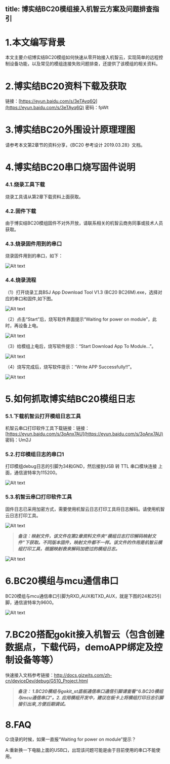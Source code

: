 title: 博实结BC20模组接入机智云方案及问题排查指引
---

# 1.本文编写背景
本文主要介绍博实结BC20模组如何快速从零开始接入机智云，实现简单的远程控制设备功能，以及常见的模组连接失败问题排查，还提供了该模组的相关资料。

# 2.博实结BC20资料下载及获取
链接：[https://eyun.baidu.com/s/3eTAyq6Q](https://eyun.baidu.com/s/3eTAyq6Q) 密码：fpWt

# 3.博实结BC20外围设计原理理图

请参考本文第2章节的资料分享，《BC20 参考设计 2019.03.28》文档。

# 4.博实结BC20串口烧写固件说明

### 4.1.烧录工具下载
烧录工具请从第2章下载资料上面获取。

### 4.2.固件下载

由于博实结BC20模组固件不对外开放，请联系相关的机智云商务同事或技术人员获取。

### 4.3.烧录固件用到的串口
烧录固件用到的串口，如下：

![Alt text](/assets/zh-cn/deviceDev/BC20_bgn/png1.png)

### 4.4.烧录流程
（1）打开烧录工具BSJ App Download Tool V1.3 (BC20 BC26M).exe，选择对应的串口和固件,如下图。

![Alt text](/assets/zh-cn/deviceDev/BC20_bgn/png2.png)


（2）点击“Start”后，烧写软件界面提示“Waiting for power on module”，此时，再设备上电。

![Alt text](/assets/zh-cn/deviceDev/BC20_bgn/png3.png)

（3）给模组上电后，烧写软件提示：“Start Download App To Module…”。

![Alt text](/assets/zh-cn/deviceDev/BC20_bgn/png4.png)

（4）烧写完成后，烧写软件提示：“Write APP Successfully!!”。

![Alt text](/assets/zh-cn/deviceDev/BC20_bgn/png5.png)


# 5.如何抓取博实结BC20模组日志

### 5.1.下载机智云打开模组日志工具
机智云串口打印软件工具下载链接：链接：[https://eyun.baidu.com/s/3oAnx7AU](https://eyun.baidu.com/s/3oAnx7AU) 密码：Um2J

### 5.2.打印模组日志的串口1
打印模组debug日志的引脚为34和GND，然后接到USB 转 TTL 串⼝模块连接
上面，通信波特率为115200。

![Alt text](/assets/zh-cn/deviceDev/BC20_bgn/png6.png)


### 5.3.机智云串口打印软件工具
固件日志已采用加密方式，需要使用机智云日志打印工具将日志解码。请使用机智云日志打印工具。

![Alt text](/assets/zh-cn/deviceDev/BC20_bgn/png7.png)


> ***备注：映射文件，该文件在第2章资料文件夹“模组日志打印解码映射文件”下获取。不同版本固件，映射文件都不一样。该文件的作用是机智云模组打印工具，根据映射表来解码加密过的模组日志。***

![Alt text](/assets/zh-cn/deviceDev/BC20_bgn/png8.png)


# 6.BC20模组与mcu通信串口
BC20模组与mcu通信串口引脚为RXD_AUX和TXD_AUX，就是下图的24和25引脚，通信波特率为9600。

![Alt text](/assets/zh-cn/deviceDev/BC20_bgn/png9.png)


# 7.BC20搭配gokit接入机智云（包含创建数据点，下载代码，demoAPP绑定及控制设备等等）
快速接入文档参考链接：http://docs.gizwits.com/zh-cn/deviceDev/debug/G510_Project.html

> ***备注：
1.BC20模组与gokit_st底板通信串口通信引脚请查看“6.BC20模组与mcu通信串口”。2. 应用模组开发中，建议在板卡上将模组打印日志引脚接引出来,方便后期调试。***


# 8.FAQ
Q:烧录的时候，如果一直报“Waiting for power on module”提示？

A:重新换一下电脑上面的USB口，出现该问题可能是由于目前使用的串口不能使用。
